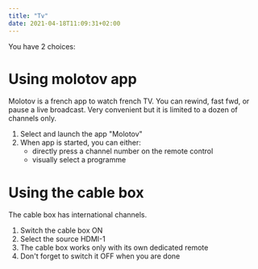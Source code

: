 ```yaml
---
title: "Tv"
date: 2021-04-18T11:09:31+02:00
---
```


You have 2 choices:

Using molotov app
===

Molotov is a french app to watch french TV. You can rewind, fast fwd, or pause a live broadcast. Very convenient but it is limited to a dozen of channels only.

1. Select and launch the app "Molotov"
1. When app is started, you can either:
    * directly press a channel number on the remote control 
    * visually select a programme

Using the cable box
===

The cable box has international channels.

1. Switch the cable box ON
1. Select the source HDMI-1
1. The cable box works only with its own dedicated remote
1. Don't forget to switch it OFF when you are done
